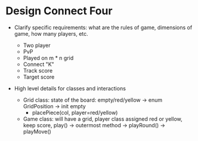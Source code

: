 # Design Connect Four

- Clarify specific requirements: what are the rules of game, dimensions of game, how many players, etc.
    - Two player
    - PvP
    - Played on m * n grid
    - Connect "K"
    - Track score
    - Target score

- High level details for classes and interactions
    - Grid class: state of the board: empty/red/yellow -> enum GridPosition -> init empty
        - placePiece(col, player=red/yellow)
    - Game class: will have a grid, player class assigned red or yellow, keep score, play() -> outermost method -> playRound() -> playMove()